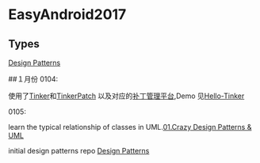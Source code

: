 # EasyAndroid2017

## Types

[Design Patterns](https://github.com/mazouri/EasyDesignPatterns)

##１月份
0104:

使用了[Tinker](https://github.com/singwhatiwanna/tinker)和[TinkerPatch](https://github.com/TinkerPatch) 以及对应的[补丁管理平台](http://tinkerpatch.com/),Demo 见[Hello-Tinker](https://github.com/mazouri/Hello-Tinker)

0105:

learn the typical relationship of classes in UML.[01.Crazy Design Patterns & UML](http://www.jianshu.com/p/b85a07acc0cb)

initial design patterns repo [Design Patterns](https://github.com/mazouri/EasyDesignPatterns)
